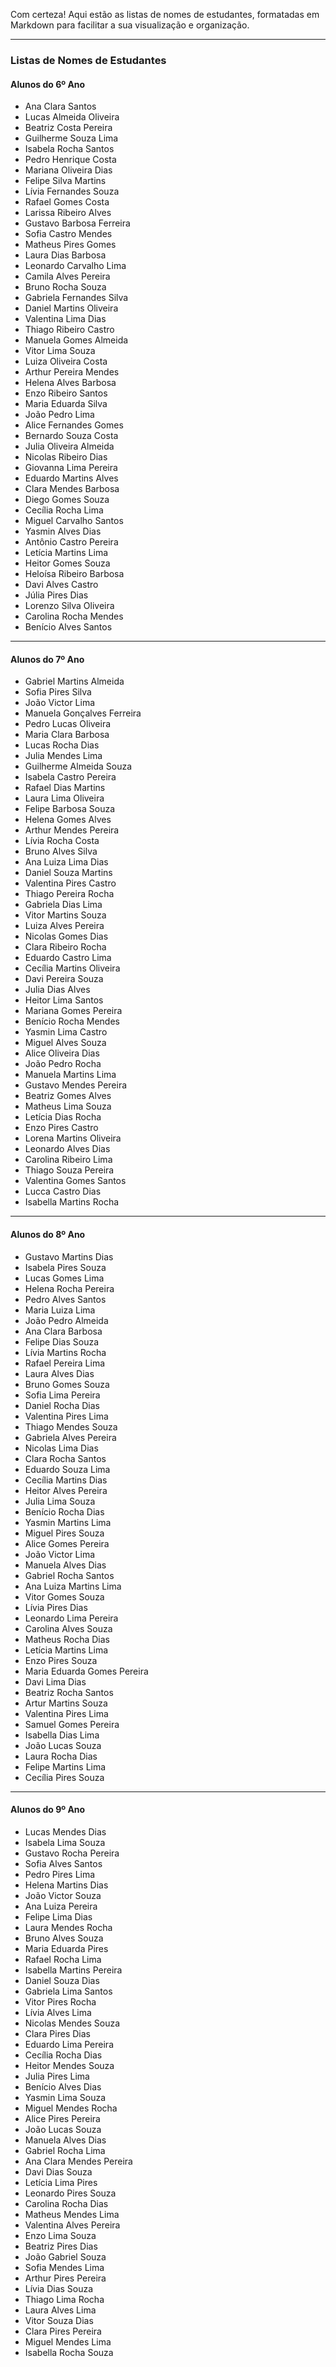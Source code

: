 Com certeza! Aqui estão as listas de nomes de estudantes, formatadas em Markdown para facilitar a sua visualização e organização.

---

### **Listas de Nomes de Estudantes**

#### **Alunos do 6º Ano**

* Ana Clara Santos
* Lucas Almeida Oliveira
* Beatriz Costa Pereira
* Guilherme Souza Lima
* Isabela Rocha Santos
* Pedro Henrique Costa
* Mariana Oliveira Dias
* Felipe Silva Martins
* Lívia Fernandes Souza
* Rafael Gomes Costa
* Larissa Ribeiro Alves
* Gustavo Barbosa Ferreira
* Sofia Castro Mendes
* Matheus Pires Gomes
* Laura Dias Barbosa
* Leonardo Carvalho Lima
* Camila Alves Pereira
* Bruno Rocha Souza
* Gabriela Fernandes Silva
* Daniel Martins Oliveira
* Valentina Lima Dias
* Thiago Ribeiro Castro
* Manuela Gomes Almeida
* Vitor Lima Souza
* Luiza Oliveira Costa
* Arthur Pereira Mendes
* Helena Alves Barbosa
* Enzo Ribeiro Santos
* Maria Eduarda Silva
* João Pedro Lima
* Alice Fernandes Gomes
* Bernardo Souza Costa
* Julia Oliveira Almeida
* Nicolas Ribeiro Dias
* Giovanna Lima Pereira
* Eduardo Martins Alves
* Clara Mendes Barbosa
* Diego Gomes Souza
* Cecília Rocha Lima
* Miguel Carvalho Santos
* Yasmin Alves Dias
* Antônio Castro Pereira
* Letícia Martins Lima
* Heitor Gomes Souza
* Heloísa Ribeiro Barbosa
* Davi Alves Castro
* Júlia Pires Dias
* Lorenzo Silva Oliveira
* Carolina Rocha Mendes
* Benício Alves Santos

---

#### **Alunos do 7º Ano**

* Gabriel Martins Almeida
* Sofia Pires Silva
* João Victor Lima
* Manuela Gonçalves Ferreira
* Pedro Lucas Oliveira
* Maria Clara Barbosa
* Lucas Rocha Dias
* Julia Mendes Lima
* Guilherme Almeida Souza
* Isabela Castro Pereira
* Rafael Dias Martins
* Laura Lima Oliveira
* Felipe Barbosa Souza
* Helena Gomes Alves
* Arthur Mendes Pereira
* Lívia Rocha Costa
* Bruno Alves Silva
* Ana Luiza Lima Dias
* Daniel Souza Martins
* Valentina Pires Castro
* Thiago Pereira Rocha
* Gabriela Dias Lima
* Vitor Martins Souza
* Luiza Alves Pereira
* Nicolas Gomes Dias
* Clara Ribeiro Rocha
* Eduardo Castro Lima
* Cecília Martins Oliveira
* Davi Pereira Souza
* Julia Dias Alves
* Heitor Lima Santos
* Mariana Gomes Pereira
* Benício Rocha Mendes
* Yasmin Lima Castro
* Miguel Alves Souza
* Alice Oliveira Dias
* João Pedro Rocha
* Manuela Martins Lima
* Gustavo Mendes Pereira
* Beatriz Gomes Alves
* Matheus Lima Souza
* Letícia Dias Rocha
* Enzo Pires Castro
* Lorena Martins Oliveira
* Leonardo Alves Dias
* Carolina Ribeiro Lima
* Thiago Souza Pereira
* Valentina Gomes Santos
* Lucca Castro Dias
* Isabella Martins Rocha

---

#### **Alunos do 8º Ano**

* Gustavo Martins Dias
* Isabela Pires Souza
* Lucas Gomes Lima
* Helena Rocha Pereira
* Pedro Alves Santos
* Maria Luiza Lima
* João Pedro Almeida
* Ana Clara Barbosa
* Felipe Dias Souza
* Lívia Martins Rocha
* Rafael Pereira Lima
* Laura Alves Dias
* Bruno Gomes Souza
* Sofia Lima Pereira
* Daniel Rocha Dias
* Valentina Pires Lima
* Thiago Mendes Souza
* Gabriela Alves Pereira
* Nicolas Lima Dias
* Clara Rocha Santos
* Eduardo Souza Lima
* Cecília Martins Dias
* Heitor Alves Pereira
* Julia Lima Souza
* Benício Rocha Dias
* Yasmin Martins Lima
* Miguel Pires Souza
* Alice Gomes Pereira
* João Victor Lima
* Manuela Alves Dias
* Gabriel Rocha Santos
* Ana Luiza Martins Lima
* Vitor Gomes Souza
* Lívia Pires Dias
* Leonardo Lima Pereira
* Carolina Alves Souza
* Matheus Rocha Dias
* Letícia Martins Lima
* Enzo Pires Souza
* Maria Eduarda Gomes Pereira
* Davi Lima Dias
* Beatriz Rocha Santos
* Artur Martins Souza
* Valentina Pires Lima
* Samuel Gomes Pereira
* Isabella Dias Lima
* João Lucas Souza
* Laura Rocha Dias
* Felipe Martins Lima
* Cecília Pires Souza

---

#### **Alunos do 9º Ano**

* Lucas Mendes Dias
* Isabela Lima Souza
* Gustavo Rocha Pereira
* Sofia Alves Santos
* Pedro Pires Lima
* Helena Martins Dias
* João Victor Souza
* Ana Luiza Pereira
* Felipe Lima Dias
* Laura Mendes Rocha
* Bruno Alves Souza
* Maria Eduarda Pires
* Rafael Rocha Lima
* Isabella Martins Pereira
* Daniel Souza Dias
* Gabriela Lima Santos
* Vitor Pires Rocha
* Lívia Alves Lima
* Nicolas Mendes Souza
* Clara Pires Dias
* Eduardo Lima Pereira
* Cecília Rocha Dias
* Heitor Mendes Souza
* Julia Pires Lima
* Benício Alves Dias
* Yasmin Lima Souza
* Miguel Mendes Rocha
* Alice Pires Pereira
* João Lucas Souza
* Manuela Alves Dias
* Gabriel Rocha Lima
* Ana Clara Mendes Pereira
* Davi Dias Souza
* Letícia Lima Pires
* Leonardo Pires Souza
* Carolina Rocha Dias
* Matheus Mendes Lima
* Valentina Alves Pereira
* Enzo Lima Souza
* Beatriz Pires Dias
* João Gabriel Souza
* Sofia Mendes Lima
* Arthur Pires Pereira
* Lívia Dias Souza
* Thiago Lima Rocha
* Laura Alves Lima
* Vitor Souza Dias
* Clara Pires Pereira
* Miguel Mendes Lima
* Isabella Rocha Souza

